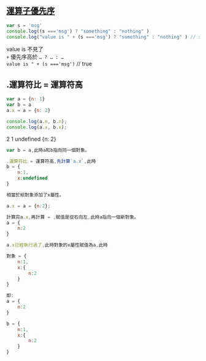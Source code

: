 
## [運算子優先序](https://developer.mozilla.org/zh-TW/docs/Web/JavaScript/Reference/Operators/Operator_Precedence)

```js
var s = 'msg'
console.log((s ==='msg') ? "something" : "nothing" )
console.log("value is " + (s ==='msg') ? "something" : "nothing" ) // something
```

value is 不見了  
`+` 優先序高於 `… ? … : …`  
`value is " + (s ==='msg')` // true

## .運算符比 = 運算符高

```js
var a = {n: 1}
var b = a
a.x = a = {n: 2}

console.log(a.n, b.n);
console.log(a.x, b.x);
```

2 1
undefined {n: 2}

```js
var b = a,此時a和b指向同一個對象。

.運算符比 = 運算符高,先計算`a.x`,此時 
b = {
    n:1,
    x:undefined
}

相當於給對象添加了x屬性。

a.x = a = {n:2};

計算完a.x,再計算 = ,賦值是從右向左,此時a指向一個新對象。
a = {
    n:2
}

a.x已經執行過了,此時對象的x屬性賦值為a,此時

對象 = {
    n:1,
    x:{
        n:2
    }
}

即:
a = {
    n:2
}

b = {
    n:1,
    x:{
        n:2
    }
}
```
